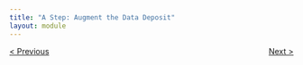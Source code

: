 ```yaml
---
title: "A Step: Augment the Data Deposit"
layout: module
---
```


<style>
.flex-contianer {
  display: flex;
  justify-content: space-between;
}
</style>
<div class="flex-contianer">
     <a class="button button-primary" href="/CURATED/modules/module-r"> < Previous</a>
     <a class="button button-primary" href="/CURATED/modules/module-t"> Next > </a>
</div>
